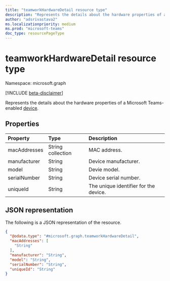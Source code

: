 ```yaml
---
title: "teamworkHardwareDetail resource type"
description: "Represents the details about the hardware properties of a Microsoft Teams-enabled device."
author: "adsrivastava2"
ms.localizationpriority: medium
ms.prod: "microsoft-teams"
doc_type: resourcePageType
---
```


# teamworkHardwareDetail resource type

Namespace: microsoft.graph

[!INCLUDE [beta-disclaimer](../../includes/beta-disclaimer.md)]

Represents the details about the hardware properties of a Microsoft Teams-enabled [device](../resources/teamworkdevice.md).

## Properties
|Property|Type|Description|
|:---|:---|:---|
|macAddresses|String collection|MAC address.|
|manufacturer|String|Device manufacturer.|
|model|String|Devie model.|
|serialNumber|String|Device serial number.|
|uniqueId|String|The unique identifier for the device.|


## JSON representation
The following is a JSON representation of the resource.
<!-- {
  "blockType": "resource",
  "@odata.type": "microsoft.graph.teamworkHardwareDetail"
}
-->
``` json
{
  "@odata.type": "#microsoft.graph.teamworkHardwareDetail",
  "macAddresses": [
    "String"
  ],
  "manufacturer": "String",
  "model": "String",
  "serialNumber": "String",
  "uniqueId": "String"
}
```


